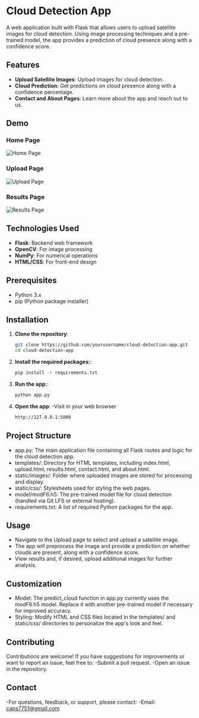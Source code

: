 # Cloud Detection App

A web application built with Flask that allows users to upload satellite images for cloud detection. Using image processing techniques and a pre-trained model, the app provides a prediction of cloud presence along with a confidence score.

## Features

- **Upload Satellite Images**: Upload images for cloud detection.
- **Cloud Prediction**: Get predictions on cloud presence along with a confidence percentage.
- **Contact and About Pages**: Learn more about the app and reach out to us.

## Demo

### Home Page
![Home Page](static/images/homepage_screenshot.png)

### Upload Page
![Upload Page](static/images/upload_screenshot.png)

### Results Page
![Results Page](static/images/results_screenshot.png)

## Technologies Used

- **Flask**: Backend web framework
- **OpenCV**: For image processing
- **NumPy**: For numerical operations
- **HTML/CSS**: For front-end design

## Prerequisites

- Python 3.x
- pip (Python package installer)

## Installation

1. **Clone the repository**:
   ```bash
   git clone https://github.com/yourusername/cloud-detection-app.git
   cd cloud-detection-app
2. **Install the required packages:**:
   ```bash
   pip install -r requirements.txt
3. **Run the app:**:
   ```bash
   python app.py
4. **Open the app**:
   -Visit in your web browser  
   ```bash
   http://127.0.0.1:5000

## Project Structure
- app.py: The main application file containing all Flask routes and logic for the cloud detection app.
- templates/: Directory for HTML templates, including index.html, upload.html, results.html, contact.html, and about.html.
- static/images/: Folder where uploaded images are stored for processing and display.
- static/css/: Stylesheets used for styling the web pages.
- model/modF6.h5: The pre-trained model file for cloud detection (handled via Git LFS or external hosting).
- requirements.txt: A list of required Python packages for the app.

## Usage
- Navigate to the Upload page to select and upload a satellite image.
- The app will preprocess the image and provide a prediction on whether clouds are present, along with a confidence score.
- View results and, if desired, upload additional images for further analysis.

## Customization
- Model: The predict_cloud function in app.py currently uses the modF6.h5 model. Replace it with another pre-trained model if necessary for improved accuracy.
- Styling: Modify HTML and CSS files located in the templates/ and static/css/ directories to personalize the app's look and feel.

## Contributing
Contributions are welcome! If you have suggestions for improvements or want to report an issue, feel free to:
-Submit a pull request.
-Open an issue in the repository.

## Contact
-For questions, feedback, or support, please contact:
-Email: caps7751@gmail.com
